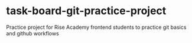 # task-board-git-practice-project
Practice project for Rise Academy frontend students to practice git basics and github workflows
